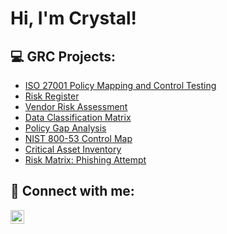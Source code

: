 <h1>Hi, I'm Crystal! </h1>

<h2>💻 GRC Projects:</h2>

  - [ISO 27001 Policy Mapping and Control Testing](https://github.com/cdburt0n/ISO-27001-Policy-Mapping-Control-Testing)
  - [Risk Register](https://github.com/cdburt0n/RiskRegisterLab)
  - [Vendor Risk Assessment](https://github.com/joshmadakor1/Algorithms-Practice)
  - [Data Classification Matrix](https://github.com/joshmadakor1/Algorithms-Practice)
  - [Policy Gap Analysis](https://github.com/joshmadakor1/Algorithms-Practice)
  - [NIST 800-53 Control Map](https://github.com/joshmadakor1/Algorithms-Practice)
  - [Critical Asset Inventory](https://github.com/joshmadakor1/Algorithms-Practice)
  - [Risk Matrix: Phishing Attempt](https://github.com/joshmadakor1/Algorithms-Practice)
  

<h2> 🤳 Connect with me:</h2>


[<img align="left" alt="JoshMadakor | LinkedIn" width="22px" src="https://cdn.jsdelivr.net/npm/simple-icons@v3/icons/linkedin.svg" />][linkedin]


[linkedin]: https://linkedin.com/in/crystalburt0n

<!--
**cdburt0n/cdburt0n** is a ✨ _special_ ✨ repository because its `README.md` (this file) appears on your GitHub profile.

Here are some ideas to get you started:

- 🔭 I’m currently working on ...
- 🌱 I’m currently learning ...
- 👯 I’m looking to collaborate on ...
- 🤔 I’m looking for help with ...
- 💬 Ask me about ...
- 📫 How to reach me: ...
- 😄 Pronouns: ...
- ⚡ Fun fact: ...
-->
